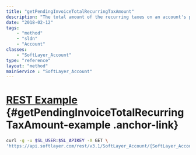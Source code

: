 ```yaml
---
title: "getPendingInvoiceTotalRecurringTaxAmount"
description: "The total amount of the recurring taxes on an account's pending invoice, if one exists."
date: "2018-02-12"
tags:
    - "method"
    - "sldn"
    - "Account"
classes:
    - "SoftLayer_Account"
type: "reference"
layout: "method"
mainService : "SoftLayer_Account"
---
```


# [REST Example](#getPendingInvoiceTotalRecurringTaxAmount-example) <a href="/article/rest/"><i class="fas fa-question"></i></a> {#getPendingInvoiceTotalRecurringTaxAmount-example .anchor-link} 
```bash
curl -g -u $SL_USER:$SL_APIKEY -X GET \
'https://api.softlayer.com/rest/v3.1/SoftLayer_Account/{SoftLayer_AccountID}/getPendingInvoiceTotalRecurringTaxAmount'
```
